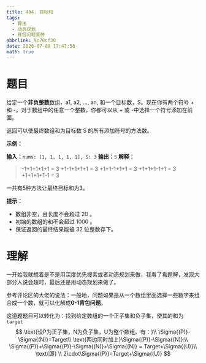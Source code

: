 ```yaml
---
title: 494. 目标和
tags:
  - 算法
  - 动态规划
  - 背包问题变种
abbrlink: 9c78cf30
date: 2020-07-08 17:47:58
math: true
---
```


# 题目

给定一个**非负整数**数组，a1, a2, ..., an, 和一个目标数，S。现在你有两个符号 + 和 -。对于数组中的任意一个整数，你都可以从 + 或 -中选择一个符号添加在前面。

返回可以使最终数组和为目标数 S 的所有添加符号的方法数。

**示例：**

**输入：**`nums: [1, 1, 1, 1, 1], S: 3`
**输出：**`5`
**解释：**

> -1+1+1+1+1 = 3
> +1-1+1+1+1 = 3
> +1+1-1+1+1 = 3
> +1+1+1-1+1 = 3
> +1+1+1+1-1 = 3

一共有5种方法让最终目标和为3。

**提示：**

- 数组非空，且长度不会超过 20 。
- 初始的数组的和不会超过 1000 。
- 保证返回的最终结果能被 32 位整数存下。

# 理解

​	一开始我就想着是不是用深度优先搜索或者动态规划来做，我看了看题解，发现大部分人说会超时，最后还是用动态规划来做了。

​	参考评论区的大佬的说法：一般地，问题如果是从一个数组里面选择一些数字来组合成一个数，就可以化解成**0-1背包问题**。

这道题题目可以转化为：找到给定数组的一个正子集和负子集，使其的和为`target`
$$
\text{设P为正子集，N为负子集，U为整个数组。有：}\\
\Sigma{(P)}-\Sigma{(N)}=Target\\
\text{两边同时加上}\Sigma{(P)}-\Sigma{(N)}:\\
\Sigma{(P)}+\Sigma{(P)}-\Sigma{(N)}+\Sigma{(N)} = Target+\Sigma{(U)}\\
\text{即}	\\
2\cdot\Sigma{(P)}=Target+\Sigma{(U)}
$$


​	